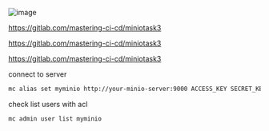 ![image](https://github.com/user-attachments/assets/f89180cb-b081-495c-8066-dcd8dffda218)


https://gitlab.com/mastering-ci-cd/miniotask3

https://gitlab.com/mastering-ci-cd/miniotask3

https://gitlab.com/mastering-ci-cd/miniotask3


connect to server
```bash
mc alias set myminio http://your-minio-server:9000 ACCESS_KEY SECRET_KEY
```
check list users with acl
```bash
mc admin user list myminio
```
